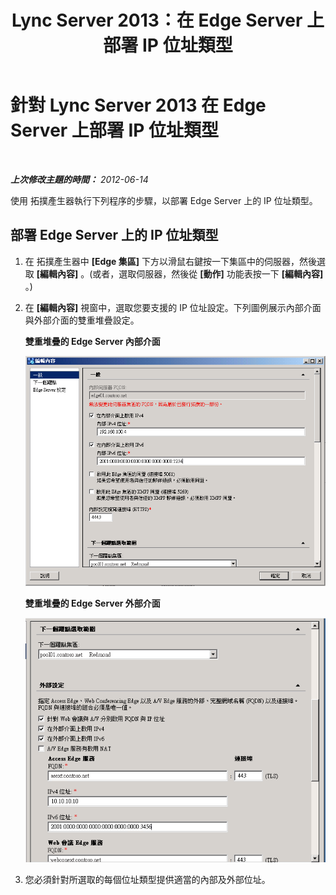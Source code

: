 ﻿---
title: Lync Server 2013：在 Edge Server 上部署 IP 位址類型
TOCTitle: 在 Edge Server 上部署 IP 位址類型
ms:assetid: 6e2fe7e8-6e90-4d1a-8fc5-e3be92c46571
ms:mtpsurl: https://technet.microsoft.com/zh-tw/library/JJ204984(v=OCS.15)
ms:contentKeyID: 49291242
ms.date: 08/10/2015
mtps_version: v=OCS.15
ms.translationtype: HT
---

# 針對 Lync Server 2013 在 Edge Server 上部署 IP 位址類型

 

_**上次修改主題的時間：** 2012-06-14_

使用 拓撲產生器執行下列程序的步驟，以部署 Edge Server 上的 IP 位址類型。

## 部署 Edge Server 上的 IP 位址類型

1.  在 拓撲產生器中 **\[Edge 集區\]** 下方以滑鼠右鍵按一下集區中的伺服器，然後選取 **\[編輯內容\]** 。(或者，選取伺服器，然後從 **\[動作\]** 功能表按一下 **\[編輯內容\]** 。)

2.  在 **\[編輯內容\]** 視窗中，選取您要支援的 IP 位址設定。下列圖例展示內部介面與外部介面的雙重堆疊設定。
    
    **雙重堆疊的 Edge Server 內部介面**
    
    ![\[Lync Server 一般內容\] 頁面](images/JJ204984.5b0883ee-b9f2-4a21-91a9-3286d0beb63b(OCS.15).png "[Lync Server 一般內容] 頁面")
    
    **雙重堆疊的 Edge Server 外部介面**
    
    ![\[Lync Server 下一個躍點/外部組態\] 頁面](images/JJ204984.2aa00ce2-ba50-40aa-bbf1-78636016daf9(OCS.15).png "[Lync Server 下一個躍點/外部組態] 頁面")

3.  您必須針對所選取的每個位址類型提供適當的內部及外部位址。

